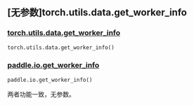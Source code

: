 ## [无参数]torch.utils.data.get_worker_info

### [torch.utils.data.get_worker_info](https://pytorch.org/docs/stable/data.html#torch.utils.data.get_worker_info)

```python
torch.utils.data.get_worker_info()
```

### [paddle.io.get_worker_info](https://www.paddlepaddle.org.cn/documentation/docs/zh/develop/api/paddle/io/get_worker_info_cn.html#get-worker-info)

```python
paddle.io.get_worker_info()
```

两者功能一致，无参数。
